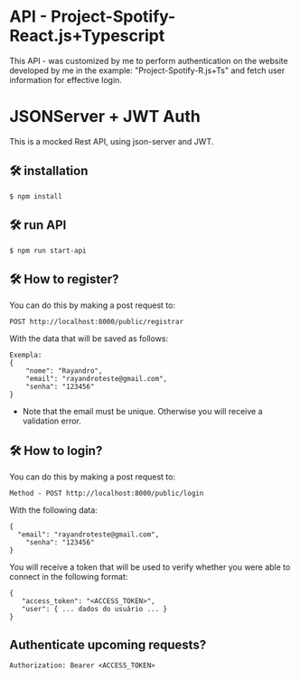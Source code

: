 # API - Project-Spotify-React.js+Typescript

This API - was customized by me to perform authentication on the website developed by me in the example: "Project-Spotify-R.js+Ts" and fetch user information for effective login.

# JSONServer + JWT Auth

This is a mocked Rest API, using json-server and JWT.

## 🛠️ installation

```
$ npm install

```

## 🛠️ run API

```
$ npm run start-api

```

## 🛠️ How to register?

You can do this by making a post request to:

```
POST http://localhost:8000/public/registrar
```

With the data that will be saved as follows:

```
Exempla:
{
    "nome": "Rayandro",
    "email": "rayandroteste@gmail.com",
    "senha": "123456"
}
```

 - Note that the email must be unique. Otherwise you will receive a validation error.

## 🛠️ How to login?

You can do this by making a post request to:

```
Method - POST http://localhost:8000/public/login
```

With the following data:

```
{
  "email": "rayandroteste@gmail.com",
    "senha": "123456"
}
```

You will receive a token that will be used to verify whether you were able to connect in the following format:

```
{
   "access_token": "<ACCESS_TOKEN>",
   "user": { ... dados do usuário ... }
}
```

## Authenticate upcoming requests?

```
Authorization: Bearer <ACCESS_TOKEN>
```